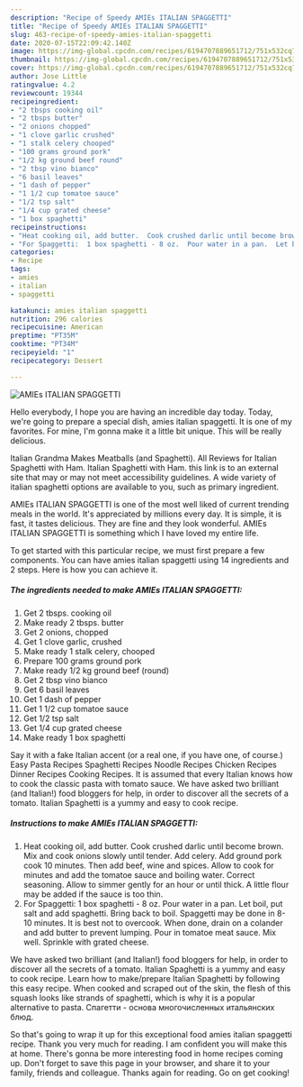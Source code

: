 ```yaml
---
description: "Recipe of Speedy AMIEs ITALIAN SPAGGETTI"
title: "Recipe of Speedy AMIEs ITALIAN SPAGGETTI"
slug: 463-recipe-of-speedy-amies-italian-spaggetti
date: 2020-07-15T22:09:42.140Z
image: https://img-global.cpcdn.com/recipes/6194707889651712/751x532cq70/amies-italian-spaggetti-recipe-main-photo.jpg
thumbnail: https://img-global.cpcdn.com/recipes/6194707889651712/751x532cq70/amies-italian-spaggetti-recipe-main-photo.jpg
cover: https://img-global.cpcdn.com/recipes/6194707889651712/751x532cq70/amies-italian-spaggetti-recipe-main-photo.jpg
author: Jose Little
ratingvalue: 4.2
reviewcount: 19344
recipeingredient:
- "2 tbsps cooking oil"
- "2 tbsps butter"
- "2 onions chopped"
- "1 clove garlic crushed"
- "1 stalk celery chooped"
- "100 grams ground pork"
- "1/2 kg ground beef round"
- "2 tbsp vino bianco"
- "6 basil leaves"
- "1 dash of pepper"
- "1 1/2 cup tomatoe sauce"
- "1/2 tsp salt"
- "1/4 cup grated cheese"
- "1 box spaghetti"
recipeinstructions:
- "Heat cooking oil, add butter.  Cook crushed darlic until become brown.  Mix and cook onions slowly until tender.  Add celery.  Add ground pork cook 10 minutes.  Then add beef, wine and spices.  Allow to cook for minutes and add the tomatoe sauce and boiling water.  Correct seasoning.  Allow to simmer gently for an hour or until thick.  A little  flour may be added if the sauce is too thin."
- "For Spaggetti:  1 box spaghetti - 8 oz.  Pour water in a pan.  Let boil, put salt and add spaghetti.  Bring back to boil.  Spaggetti may be done in 8-10 minutes.  It is best not to overcook.  When done, drain on a colander and add butter to prevent lumping.  Pour in tomatoe meat sauce.  Mix well.  Sprinkle with grated cheese."
categories:
- Recipe
tags:
- amies
- italian
- spaggetti

katakunci: amies italian spaggetti 
nutrition: 296 calories
recipecuisine: American
preptime: "PT35M"
cooktime: "PT34M"
recipeyield: "1"
recipecategory: Dessert

---
```



![AMIEs ITALIAN SPAGGETTI](https://img-global.cpcdn.com/recipes/6194707889651712/751x532cq70/amies-italian-spaggetti-recipe-main-photo.jpg)

Hello everybody, I hope you are having an incredible day today. Today, we're going to prepare a special dish, amies italian spaggetti. It is one of my favorites. For mine, I'm gonna make it a little bit unique. This will be really delicious.

Italian Grandma Makes Meatballs (and Spaghetti). All Reviews for Italian Spaghetti with Ham. Italian Spaghetti with Ham. this link is to an external site that may or may not meet accessibility guidelines. A wide variety of italian spaghetti options are available to you, such as primary ingredient.

AMIEs ITALIAN SPAGGETTI is one of the most well liked of current trending meals in the world. It's appreciated by millions every day. It is simple, it is fast, it tastes delicious. They are fine and they look wonderful. AMIEs ITALIAN SPAGGETTI is something which I have loved my entire life.


To get started with this particular recipe, we must first prepare a few components. You can have amies italian spaggetti using 14 ingredients and 2 steps. Here is how you can achieve it.

<!--inarticleads1-->

##### The ingredients needed to make AMIEs ITALIAN SPAGGETTI:

1. Get 2 tbsps. cooking oil
1. Make ready 2 tbsps. butter
1. Get 2 onions, chopped
1. Get 1 clove garlic, crushed
1. Make ready 1 stalk celery, chooped
1. Prepare 100 grams ground pork
1. Make ready 1/2 kg ground beef (round)
1. Get 2 tbsp vino bianco
1. Get 6 basil leaves
1. Get 1 dash of pepper
1. Get 1 1/2 cup tomatoe sauce
1. Get 1/2 tsp salt
1. Get 1/4 cup grated cheese
1. Make ready 1 box spaghetti


Say it with a fake Italian accent (or a real one, if you have one, of course.) Easy Pasta Recipes Spaghetti Recipes Noodle Recipes Chicken Recipes Dinner Recipes Cooking Recipes. It is assumed that every Italian knows how to cook the classic pasta with tomato sauce. We have asked two brilliant (and Italian!) food bloggers for help, in order to discover all the secrets of a tomato. Italian Spaghetti is a yummy and easy to cook recipe. 

<!--inarticleads2-->

##### Instructions to make AMIEs ITALIAN SPAGGETTI:

1. Heat cooking oil, add butter.  Cook crushed darlic until become brown.  Mix and cook onions slowly until tender.  Add celery.  Add ground pork cook 10 minutes.  Then add beef, wine and spices.  Allow to cook for minutes and add the tomatoe sauce and boiling water.  Correct seasoning.  Allow to simmer gently for an hour or until thick.  A little  flour may be added if the sauce is too thin.
1. For Spaggetti:  1 box spaghetti - 8 oz.  Pour water in a pan.  Let boil, put salt and add spaghetti.  Bring back to boil.  Spaggetti may be done in 8-10 minutes.  It is best not to overcook.  When done, drain on a colander and add butter to prevent lumping.  Pour in tomatoe meat sauce.  Mix well.  Sprinkle with grated cheese.


We have asked two brilliant (and Italian!) food bloggers for help, in order to discover all the secrets of a tomato. Italian Spaghetti is a yummy and easy to cook recipe. Learn how to make/prepare Italian Spaghetti by following this easy recipe. When cooked and scraped out of the skin, the flesh of this squash looks like strands of spaghetti, which is why it is a popular alternative to pasta. Cпагетти - основа многочисленных итальянских блюд. 

So that's going to wrap it up for this exceptional food amies italian spaggetti recipe. Thank you very much for reading. I am confident you will make this at home. There's gonna be more interesting food in home recipes coming up. Don't forget to save this page in your browser, and share it to your family, friends and colleague. Thanks again for reading. Go on get cooking!
